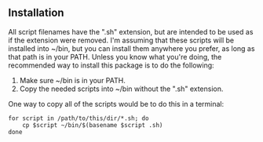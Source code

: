Installation
------------

All script filenames have the ".sh" extension, but are intended to be used
as if the extension were removed. I'm assuming that these scripts will be
installed into ~/bin, but you can install them anywhere you prefer, as long as
that path is in your PATH. Unless you know what you're doing, the recommended
way to install this package is to do the following:

1.  Make sure ~/bin is in your PATH.
2.  Copy the needed scripts into ~/bin without the ".sh" extension.

One way to copy all of the scripts would be to do this in a terminal:

    for script in /path/to/this/dir/*.sh; do
        cp $script ~/bin/$(basename $script .sh)
    done
